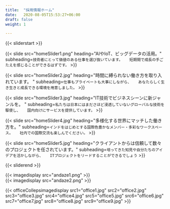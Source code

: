 ```yaml
---
title:  "採用情報ホーム"
date:   2020-08-05T15:53:27+06:00
draft: false
weight: 1

---
```

{{< sliderstart >}}

{{< slide src="homeSlider1.png" heading="AIやIoT、ビッグデータの活用。" subheading=`技術者にとって価値のある仕事を選び抜いています。  
短期間で成長の手ごたえを感じることができるはずです。` >}}

{{< slide src="homeSlider2.jpg" heading="時間に縛られない働き方を取り入れています。 " subheading=`仕事もプライベートも大事にしながら、  
あなたらしく生き生きと成長できる環境を用意しました。` >}}

{{< slide src="homeSlider3.jpg" heading="IT技術でビジネスシーンに新ジャンルを。 " subheading=`私たちは日本にはまださほど浸透していないグローバルな技術を駆使し、  
国内向けにサービスを提供しています。` >}}

{{< slide src="homeSlider4.jpg" heading="多様化する世界にマッチした働き方を。" subheading=`インドをはじめとする国際色豊かなメンバー・多彩なワークスペース。  
社内での国際交流も楽しんでください。` >}}

{{< slide src="homeSlider5.jpg" heading="クライアントからは信頼して数々のプロジェクトを任されています。" subheading=`培ってきた知見や自分たちのアイデアを活かしながら、  
ITプロジェクトをリードすることができるでしょう` >}}

{{< sliderend >}}

<section class="image-section">
    <div class="container">
        <div class="andaze-img-con">
            <div class="img-left">
                {{< imagedisplay  src="andaze1.png"  >}}
            </div>
            <div class="img-right">
                {{< imagedisplay  src="andaze2.png"  >}}
            </div>
        </div>
    </div>
</section>

{{< officeCollepsimagedisplay src1="office1.jpg" src2="office2.jpg" src3="office3.jpg" src4="office4.jpg" src5="office5.jpg" src6="office6.jpg" src7="office7.jpg" src8="office8.jpg" src9="office9.jpg"  >}}
